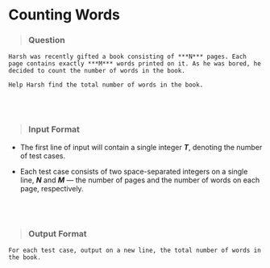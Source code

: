 # Counting Words

> <h3>Question</h3>

    Harsh was recently gifted a book consisting of ***N*** pages. Each page contains exactly ***M*** words printed on it. As he was bored, he decided to count the number of words in the book.

    Help Harsh find the total number of words in the book.
<br>
<br>

> <h3>Input Format</h3>

- The first line of input will contain a single integer ***T***, denoting the number of test cases.

- Each test case consists of two space-separated integers on a single line, ***N*** and ***M*** — the number of pages and the number of words on each page, respectively.

<br>
<br>

> <h3>Output Format</h3>

    For each test case, output on a new line, the total number of words in the book.

